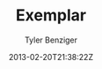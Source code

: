 ---
title: "Exemplar"
github: https://github.com/tybenz/exemplar
demo: http://tybenz.github.io/exemplar/
author: Tyler Benziger

ssg:
  - Jekyll
cms:
  - No Cms
date: 2013-02-20T21:38:22Z
github_branch: master
description: "Jekyll site template"
---